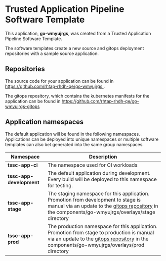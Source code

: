 # Trusted Application Pipeline Software Template

This application, **go-wmyujrgs**, was created from a Trusted Application Pipeline Software Template.

The software templates create a new source and gitops deployment repositories with a sample source application. 

## Repositories

The source code for your application can be found in [https://github.com/rhtap-rhdh-qe/go-wmyujrgs ](https://github.com/rhtap-rhdh-qe/go-wmyujrgs ).
 
The gitops repository, which contains the kubernetes manifests for the application can be found in 
[https://github.com/rhtap-rhdh-qe/go-wmyujrgs-gitops ](https://github.com/rhtap-rhdh-qe/go-wmyujrgs-gitops ) 

## Application namespaces 

The default application will be found in the following namespaces. Applications can be deployed into unique namespaces or multiple software templates can also bet generated into the same group namespaces.  

|  Namespace   |  Description   |  
| -------- | -------- |
| **tssc-app-ci** | The namespace used for CI workloads |
| **tssc-app-development** | The default application during development. Every build will be deployed to this namespace for testing. |
| **tssc-app-stage** | The staging namespace for this application. Promotion from development to stage is manual via an update to the [gitops repository](https://github.com/rhtap-rhdh-qe/go-wmyujrgs-gitops ) in the components/go-wmyujrgs/overlays/stage directory |
| **tssc-app-prod** | The production namespace for this application. Promotion from stage to production is manual via an update to the [gitops repository](https://github.com/rhtap-rhdh-qe/go-wmyujrgs-gitops ) in the components/go-wmyujrgs/overlays/prod directory |